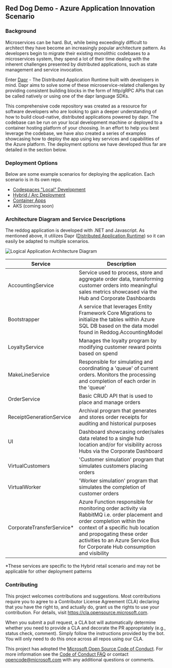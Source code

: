## Red Dog Demo - Azure Application Innovation Scenario

### Background

Microservices can be hard. But, while being exceedingly difficult to architect they have become an increasingly popular architecture pattern. As developers begin to migrate their existing monolithic codebases to a microservices system, they spend a lot of their time dealing with the inherent challenges presented by distributed applications, such as state management and service invocation.

Enter [Dapr](https://www.dapr.io) - The Distributed Application Runtime built with developers in mind. Dapr aims to solve some of these microservice-related challenges by providing consistent building blocks in the form of http/gRPC APIs that can be called natively or using one of the dapr language SDKs.

This comprehensive code repository was created as a resource for software developers who are looking to gain a deeper understanding of how to build cloud-native, distributed applications powered by dapr. The codebase can be run on your local development machine or deployed to a container hosting platform of your choosing. In an effort to help you best leverage the codebase, we have also created a series of examples showcasing how to deploy the app using key services and capabilities of the Azure platform. The deployment options we have developed thus far are detailed in the section below. 

### Deployment Options

Below are some example scenarios for deploying the application. Each scenario is in its own repo.

* [Codespaces "Local" Development](docs/local-dev.md)
* [Hybrid / Arc Deployment](https://github.com/Azure/reddog-hybrid-arc)
* [Container Apps](https://github.com/Azure/reddog-containerapps)
* AKS (coming soon)

### Architecture Diagram and Service Descriptions

The reddog application is developed with .NET and Javascript. As mentioned above, it utilizes Dapr ([Distributed Application Runtime](https://dapr.io)) so it can easily be adapted to multiple scenarios. 

![Logical Application Architecture Diagram](assets/reddog_code.png)


| Service          | Description                                                                                                 |
|------------------|-------------------------------------------------------------------------------------------------------------|                               
| AccountingService | Service used to process, store and aggregate order data, transforming customer orders into meaningful sales metrics showcased via the Hub and Corporate Dashboards |
| Bootstrapper | A service that leverages Entity Framework Core Migrations to initialize the tables within Azure SQL DB based on the data model found in Reddog.AccountingModel |
| LoyaltyService | Manages the loyalty program by modifying customer reward points based on spend |
| MakeLineService | Responsible for simulating and coordinating a 'queue' of current orders. Monitors the processing and completion of each order in the 'queue' 
| OrderService | Basic CRUD API that is used to place and manage orders |
| ReceiptGenerationService | Archival program that generates and stores order receipts for auditing and historical purposes  |
| UI | Dashboard showcasing order/sales data related to a single hub location and/or for visibility across Hubs via the Corporate Dashboard |
| VirtualCustomers | 'Customer simulation' program that simulates customers placing orders |
| VirtualWorker | 'Worker simulation' program that simulates the completion of customer orders |
| CorporateTransferService* | Azure Function responsible for monitoring order activity via RabbitMQ i.e. order placement and order completion within the context of a specific hub location and propogating these order activities to an Azure Service Bus for Corporate Hub consumption and visibility |

*These services are specific to the Hybrid retail scenario and may not be applicable for other deployment patterns 

### Contributing

This project welcomes contributions and suggestions.  Most contributions require you to agree to a
Contributor License Agreement (CLA) declaring that you have the right to, and actually do, grant us
the rights to use your contribution. For details, visit https://cla.opensource.microsoft.com.

When you submit a pull request, a CLA bot will automatically determine whether you need to provide
a CLA and decorate the PR appropriately (e.g., status check, comment). Simply follow the instructions
provided by the bot. You will only need to do this once across all repos using our CLA.

This project has adopted the [Microsoft Open Source Code of Conduct](https://opensource.microsoft.com/codeofconduct/).
For more information see the [Code of Conduct FAQ](https://opensource.microsoft.com/codeofconduct/faq/) or
contact [opencode@microsoft.com](mailto:opencode@microsoft.com) with any additional questions or comments.
